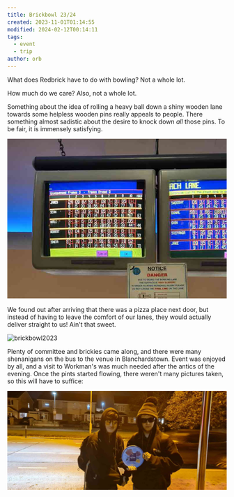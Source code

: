 ```yaml
---
title: Brickbowl 23/24
created: 2023-11-01T01:14:55
modified: 2024-02-12T00:14:11
tags:
  - event
  - trip
author: orb
---
```


What does Redbrick have to do with bowling? Not a whole lot.

How much do we care? Also, not a whole lot.

Something about the idea of rolling a heavy ball down a shiny wooden lane towards some helpless wooden pins really appeals to people. There something almost sadistic about the desire to knock down *all* those pins. To be fair, it is immensely satisfying.

![brickbowl-scores](../res/brickbowl-scores.png)

We found out after arriving that there was a pizza place next door, but instead of having to leave the comfort of our lanes, they would actually deliver straight to us! Ain't that sweet.

![brickbowl2023](../res/brickbowl.png)

Plenty of committee and brickies came along, and there were many shenanigans on the bus to the venue in Blanchardstown. Event was enjoyed by all, and a visit to Workman's was much needed after the antics of the evening. Once the pints started flowing, there weren't many pictures taken, so this will have to suffice:

![roses-handover-wizzdom-pluto](../res/roses-handover-wizzdom-pluto.png)
